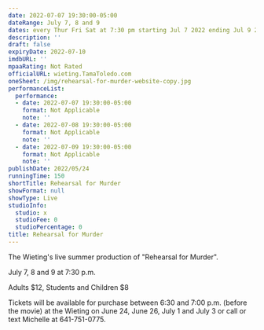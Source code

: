 ```yaml
---
date: 2022-07-07 19:30:00-05:00
dateRange: July 7, 8 and 9
dates: every Thur Fri Sat at 7:30 pm starting Jul 7 2022 ending Jul 9 2022
description: ''
draft: false
expiryDate: 2022-07-10
imdbURL: ''
mpaaRating: Not Rated
officialURL: wieting.TamaToledo.com
oneSheet: /img/rehearsal-for-murder-website-copy.jpg
performanceList:
  performance:
  - date: 2022-07-07 19:30:00-05:00
    format: Not Applicable
    note: ''
  - date: 2022-07-08 19:30:00-05:00
    format: Not Applicable
    note: ''
  - date: 2022-07-09 19:30:00-05:00
    format: Not Applicable
    note: ''
publishDate: 2022/05/24
runningTime: 150
shortTitle: Rehearsal for Murder
showFormat: null
showType: Live
studioInfo:
  studio: x
  studioFee: 0
  studioPercentage: 0
title: Rehearsal for Murder
---
```


The Wieting's live summer production of "Rehearsal for Murder".  

July 7, 8 and 9 at 7:30 p.m.

Adults $12, Students and Children $8

Tickets will be available for purchase between 6:30 and 7:00 p.m. (before the movie) at the Wieting on June 24, June 26, July 1 and July 3 or call or text Michelle at 641-751-0775.